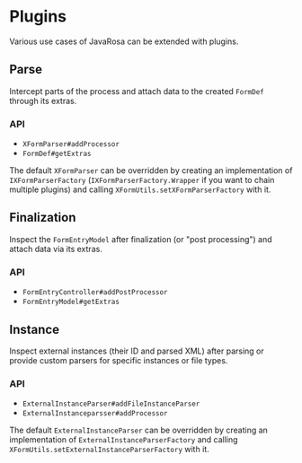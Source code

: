 # Plugins

Various use cases of JavaRosa can be extended with plugins.

## Parse

Intercept parts of the process and attach data to the created `FormDef` through its extras.

### API
- `XFormParser#addProcessor`
- `FormDef#getExtras`

The default `XFormParser` can be overridden by creating an implementation of `IXFormParserFactory` (`IXFormParserFactory.Wrapper` if you want to chain multiple plugins) and calling `XFormUtils.setXFormParserFactory` with it.

## Finalization

Inspect the `FormEntryModel` after finalization (or "post processing") and attach data via its extras.

### API
- `FormEntryController#addPostProcessor`
- `FormEntryModel#getExtras`

## Instance

Inspect external instances (their ID and parsed XML) after parsing or provide custom parsers for specific instances or file types.

### API
- `ExternalInstanceParser#addFileInstanceParser`
- `ExternalInstanceparsser#addProcessor`

The default `ExternalInstanceParser` can be overridden by creating an implementation of `ExternalInstanceParserFactory` and calling `XFormUtils.setExternalInstanceParserFactory` with it.
